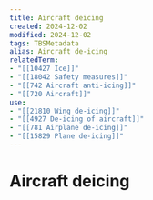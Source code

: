 ```yaml
---
title: Aircraft deicing
created: 2024-12-02
modified: 2024-12-02
tags: TBSMetadata
alias: Aircraft de-icing
relatedTerm:
- "[[10427 Ice]]"
- "[[18042 Safety measures]]"
- "[[742 Aircraft anti-icing]]"
- "[[720 Aircraft]]"
use:
- "[[21810 Wing de-icing]]"
- "[[4927 De-icing of aircraft]]"
- "[[781 Airplane de-icing]]"
- "[[15829 Plane de-icing]]"
---
```

# Aircraft deicing

